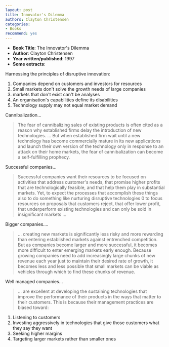 ```yaml
---
layout: post
title: Innovator's Dilemma
authors: Clayton Christensen
categories:
- Books
recommend: yes
---
```


- **Book Title**: The Innovator's Dilemma
- **Author**: Clayton Christensen
- **Year written/published**: 1997
- **Some extracts**:

Harnessing the principles of disruptive innovation:

1. Companies depend on customers and investors for resources
2. Small markets don't solve the growth needs of large companies
3. markets that don't exist can't be analyses
4. An organisation's capabilities define its disabilities
5. Technology supply may not equal market demand

Cannibalization...

> The fear of cannibalizing sales of existing products is often cited as a reason why established firms delay the introduction of new technologies. ... But when established firm wait until a new technology has become commercially mature in its new applications and launch their own version of the technology only in response to an attack on their home markets, the fear of cannibalization can become a self-fulfilling prophecy.

Successful companies...

> Successful companies want their resources to be focused on activities that address customer's needs, that promise higher profits that are technologically feasible, and that help them play in substantial markets. Yet, to expect the processes that accomplish these things also to do something like nurturing disruptive technologies 0 to focus resources on proposals that customers reject, that offer lower profit, that underperform existing technologies and can only be sold in insignificant markets ...

Bigger companies....

> ... creating new markets is significantly less risky and more rewarding than entering established markets against entrenched competition. But as companies become larger and more successful, it becomes more difficult to enter emerging markets early enough. Because growing companies need to add increasingly large chunks of new revenue each year just to maintain their desired rate of growth, it becomes less and less possible that small markets can be viable as vehicles through which to find these chunks of revenue.

Well managed companies...

> ... are excellent at developing the sustaining technologies that improve the performance of their products in the ways that matter to their customers. This is because their management practices are biased toward:

1. Listening to customers
2. Investing aggressively in technologies that give those customers what they say they want
3. Seeking higher margins
4. Targeting larger markets rather than smaller ones
